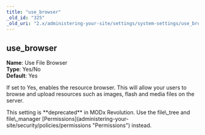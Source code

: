 ```yaml
---
title: "use_browser"
_old_id: "325"
_old_uri: "2.x/administering-your-site/settings/system-settings/use_browser"
---
```


use\_browser
------------

**Name**: Use File Browser   
**Type**: Yes/No   
**Default**: Yes

If set to Yes, enables the resource browser. This will allow your users to browse and upload resources such as images, flash and media files on the server.

<div class="warning">This setting is **deprecated** in MODx Revolution. Use the file\_tree and file\_manager [Permissions](administering-your-site/security/policies/permissions "Permissions") instead.</div>